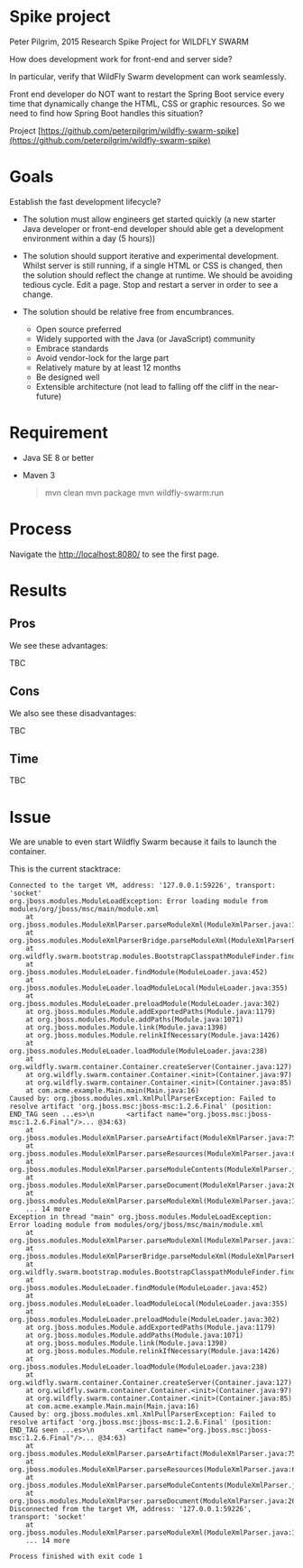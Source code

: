 # Spike project

Peter Pilgrim, 2015
Research Spike Project for WILDFLY SWARM

How does development work for front-end and server side?

In particular, verify that WildFly Swarm development can work seamlessly. 

Front end developer do NOT want to restart the Spring Boot service every time that dynamically change the HTML, CSS or graphic resources. 
So we need to find how Spring Boot handles this situation?

Project [https://github.com/peterpilgrim/wildfly-swarm-spike](https://github.com/peterpilgrim/wildfly-swarm-spike)

# Goals

Establish the fast development lifecycle?

* The solution must allow engineers get started quickly 
  (a new starter Java developer or front-end developer should able get a development environment within a day (5 hours))

* The solution should support iterative and experimental development. 
    Whilst server is still running, if a single HTML or CSS is changed, then the solution should reflect the change at runtime. 
    We should be avoiding tedious cycle. Edit a page. Stop and restart a server in order to see a change.  

* The solution should be relative free from encumbrances.

    * Open source preferred
    * Widely supported with the Java (or JavaScript) community
    * Embrace standards
    * Avoid vendor-lock for the large part
    * Relatively mature by at least 12 months
    * Be designed well
    * Extensible architecture (not lead to falling off the cliff in the near-future)

# Requirement

* Java SE 8 or better
* Maven 3 


    > mvn clean 
    > mvn package
    > mvn wildfly-swarm:run


# Process 

    
Navigate the [http://localhost:8080/](http://localhost:8080/) to see the first page.



# Results

## Pros

We see these advantages:

TBC

## Cons

We also see these disadvantages:

TBC

## Time

TBC



# Issue

We are unable to even start Wildfly Swarm because it fails to launch the container. 

This is the current stacktrace:

    Connected to the target VM, address: '127.0.0.1:59226', transport: 'socket'
    org.jboss.modules.ModuleLoadException: Error loading module from modules/org/jboss/msc/main/module.xml
        at org.jboss.modules.ModuleXmlParser.parseModuleXml(ModuleXmlParser.java:150)
        at org.jboss.modules.ModuleXmlParserBridge.parseModuleXml(ModuleXmlParserBridge.java:17)
        at org.wildfly.swarm.bootstrap.modules.BootstrapClasspathModuleFinder.findModule(BootstrapClasspathModuleFinder.java:35)
        at org.jboss.modules.ModuleLoader.findModule(ModuleLoader.java:452)
        at org.jboss.modules.ModuleLoader.loadModuleLocal(ModuleLoader.java:355)
        at org.jboss.modules.ModuleLoader.preloadModule(ModuleLoader.java:302)
        at org.jboss.modules.Module.addExportedPaths(Module.java:1179)
        at org.jboss.modules.Module.addPaths(Module.java:1071)
        at org.jboss.modules.Module.link(Module.java:1398)
        at org.jboss.modules.Module.relinkIfNecessary(Module.java:1426)
        at org.jboss.modules.ModuleLoader.loadModule(ModuleLoader.java:238)
        at org.wildfly.swarm.container.Container.createServer(Container.java:127)
        at org.wildfly.swarm.container.Container.<init>(Container.java:97)
        at org.wildfly.swarm.container.Container.<init>(Container.java:85)
        at com.acme.example.Main.main(Main.java:16)
    Caused by: org.jboss.modules.xml.XmlPullParserException: Failed to resolve artifact 'org.jboss.msc:jboss-msc:1.2.6.Final' (position: END_TAG seen ...es>\n        <artifact name="org.jboss.msc:jboss-msc:1.2.6.Final"/>... @34:63) 
        at org.jboss.modules.ModuleXmlParser.parseArtifact(ModuleXmlParser.java:756)
        at org.jboss.modules.ModuleXmlParser.parseResources(ModuleXmlParser.java:650)
        at org.jboss.modules.ModuleXmlParser.parseModuleContents(ModuleXmlParser.java:446)
        at org.jboss.modules.ModuleXmlParser.parseDocument(ModuleXmlParser.java:261)
        at org.jboss.modules.ModuleXmlParser.parseModuleXml(ModuleXmlParser.java:148)
        ... 14 more
    Exception in thread "main" org.jboss.modules.ModuleLoadException: Error loading module from modules/org/jboss/msc/main/module.xml
        at org.jboss.modules.ModuleXmlParser.parseModuleXml(ModuleXmlParser.java:150)
        at org.jboss.modules.ModuleXmlParserBridge.parseModuleXml(ModuleXmlParserBridge.java:17)
        at org.wildfly.swarm.bootstrap.modules.BootstrapClasspathModuleFinder.findModule(BootstrapClasspathModuleFinder.java:35)
        at org.jboss.modules.ModuleLoader.findModule(ModuleLoader.java:452)
        at org.jboss.modules.ModuleLoader.loadModuleLocal(ModuleLoader.java:355)
        at org.jboss.modules.ModuleLoader.preloadModule(ModuleLoader.java:302)
        at org.jboss.modules.Module.addExportedPaths(Module.java:1179)
        at org.jboss.modules.Module.addPaths(Module.java:1071)
        at org.jboss.modules.Module.link(Module.java:1398)
        at org.jboss.modules.Module.relinkIfNecessary(Module.java:1426)
        at org.jboss.modules.ModuleLoader.loadModule(ModuleLoader.java:238)
        at org.wildfly.swarm.container.Container.createServer(Container.java:127)
        at org.wildfly.swarm.container.Container.<init>(Container.java:97)
        at org.wildfly.swarm.container.Container.<init>(Container.java:85)
        at com.acme.example.Main.main(Main.java:16)
    Caused by: org.jboss.modules.xml.XmlPullParserException: Failed to resolve artifact 'org.jboss.msc:jboss-msc:1.2.6.Final' (position: END_TAG seen ...es>\n        <artifact name="org.jboss.msc:jboss-msc:1.2.6.Final"/>... @34:63) 
        at org.jboss.modules.ModuleXmlParser.parseArtifact(ModuleXmlParser.java:756)
        at org.jboss.modules.ModuleXmlParser.parseResources(ModuleXmlParser.java:650)
        at org.jboss.modules.ModuleXmlParser.parseModuleContents(ModuleXmlParser.java:446)
        at org.jboss.modules.ModuleXmlParser.parseDocument(ModuleXmlParser.java:261)
    Disconnected from the target VM, address: '127.0.0.1:59226', transport: 'socket'
        at org.jboss.modules.ModuleXmlParser.parseModuleXml(ModuleXmlParser.java:148)
        ... 14 more
    
    Process finished with exit code 1


